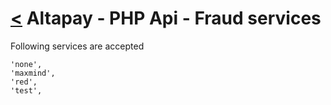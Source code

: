 [<](../index.md) Altapay - PHP Api - Fraud services
==============================================

Following services are accepted

```
'none',
'maxmind',
'red',
'test',
```

